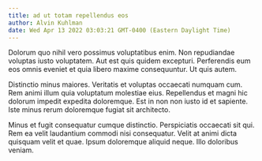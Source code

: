 ```yaml
---
title: ad ut totam repellendus eos
author: Alvin Kuhlman
date: Wed Apr 13 2022 03:03:21 GMT-0400 (Eastern Daylight Time)
---
```

Dolorum quo nihil vero possimus voluptatibus enim. Non repudiandae voluptas iusto voluptatem. Aut est quis quidem excepturi. Perferendis eum eos omnis eveniet et quia libero maxime consequuntur. Ut quis autem.

 Distinctio minus maiores. Veritatis et voluptas occaecati numquam cum. Rem animi illum quia voluptatum molestiae eius. Repellendus et magni hic dolorum impedit expedita doloremque. Est in non non iusto id et sapiente. Iste minus rerum doloremque fugiat sit architecto.

 Minus et fugit consequatur cumque distinctio. Perspiciatis occaecati sit qui. Rem ea velit laudantium commodi nisi consequatur. Velit at animi dicta quisquam velit et quae. Ipsum doloremque aliquid neque. Illo doloribus veniam.